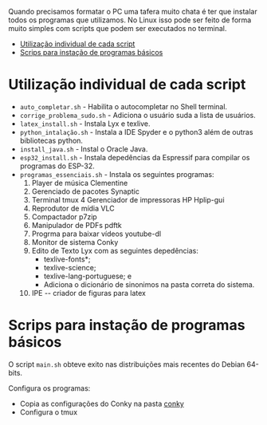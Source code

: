 Quando precisamos formatar o PC uma tafera muito chata é ter que instalar todos os programas que utilizamos. No Linux isso pode ser feito de forma muito simples com scripts que podem ser executados no terminal.
<!-- TOC -->

- [Utilização individual de cada script](#utilização-individual-de-cada-script)
- [Scrips para instação de programas básicos](#scrips-para-instação-de-programas-básicos)

<!-- /TOC -->

# Utilização individual de cada script
- `auto_completar.sh` -  Habilita o autocompletar no Shell terminal.
- `corrige_problema_sudo.sh` - Adiciona o usuário suda a lista de usuários.
- `latex_install.sh` - Instala Lyx e texlive.
- `python_intalação.sh` - Instala a IDE Spyder e o python3 além de outras bibliotecas python.
- `install_java.sh` - Instal o Oracle Java.
- `esp32_install.sh` - Instala depedências da Espressif para compilar os programas do ESP-32.
- `programas_essenciais.sh` - Instala os seguintes programas:
  1. Player de música Clementine
  2. Gerenciado de pacotes Synaptic
  3. Terminal tmux
  4 Gerenciador de impressoras HP Hplip-gui
  5. Reprodutor de mídia VLC
  6. Compactador p7zip
  7. Manipulador de PDFs pdftk
  8. Progrma para baixar vídeos youtube-dl
  9. Monitor de sistema Conky
  10. Edito de Texto Lyx com as seguintes depedências:
      - texlive-fonts*;
      - texlive-science;
      - texlive-lang-portuguese; e
      - Adiciona o dicionário de sinonimos na pasta correta do sistema.
  11. IPE -- criador de figuras para latex

# Scrips para instação de programas básicos
O script `main.sh` obteve exito nas distribuições mais recentes do Debian 64-bits.

Configura os programas:
- Copia as configurações do Conky na pasta [conky](conky/conky.config)
- Configura o tmux
